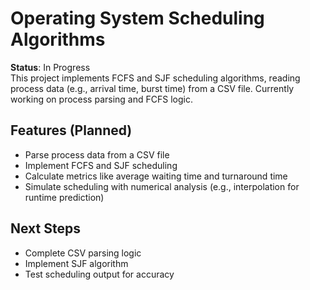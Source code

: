
# Operating System Scheduling Algorithms
**Status**: In Progress  
This project implements FCFS and SJF scheduling algorithms, reading process data (e.g., arrival time, burst time) from a CSV file. Currently working on process parsing and FCFS logic.  

## Features (Planned)
- Parse process data from a CSV file
- Implement FCFS and SJF scheduling
- Calculate metrics like average waiting time and turnaround time
- Simulate scheduling with numerical analysis (e.g., interpolation for runtime prediction)

## Next Steps
- Complete CSV parsing logic
- Implement SJF algorithm
- Test scheduling output for accuracy
